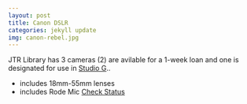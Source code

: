 ```yaml
---
layout: post
title: Canon DSLR
categories: jekyll update
img: canon-rebel.jpg
---
```


JTR Library has 3 cameras (2) are avilable for a 1-week loan and one is designated for use in [Studio G](https://library.depaul.edu/technology/spaces/Pages/Studio-G.aspx)..
* includes 18mm-55mm lenses
* includes Rode Mic
<a href="https://vufind.carli.illinois.edu/vf-dpu/Record/dpu_1254251" class="btn btn-primary btn-lg">Check Status</a>

